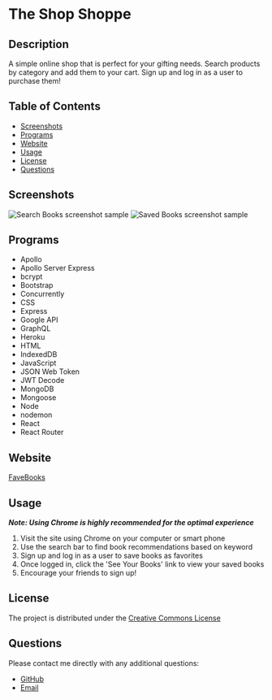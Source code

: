 # The Shop Shoppe

## Description
A simple online shop that is perfect for your gifting needs.  Search products by category and add them to your cart.  Sign up and log in as a user to purchase them! 

## **Table of Contents**
* [Screenshots](#screenshots)
* [Programs](#programs)
* [Website](#website)
* [Usage](#usage)
* [License](#license)
* [Questions](#questions)

## **Screenshots**
![Search Books screenshot sample](./client/assets/search-book-screenshot.jpg)
![Saved Books screenshot sample](./client/assets/saved-book-screenshot.jpg)

## **Programs**
* Apollo
* Apollo Server Express
* bcrypt
* Bootstrap
* Concurrently
* CSS
* Express
* Google API
* GraphQL
* Heroku
* HTML
* IndexedDB
* JavaScript
* JSON Web Token
* JWT Decode
* MongoDB
* Mongoose
* Node
* nodemon
* React
* React Router

## **Website**
<a href="https://fave-books.herokuapp.com/" target="_blank">FaveBooks</a>

## **Usage**
***Note: Using Chrome is highly recommended for the optimal experience***
1. Visit the site using Chrome on your computer or smart phone
2. Use the search bar to find book recommendations based on keyword
3. Sign up and log in as a user to save books as favorites
4. Once logged in, click the 'See Your Books' link to view your saved books
5. Encourage your friends to sign up!

## **License**
The project is distributed under the [Creative Commons License](https://creativecommons.org/publicdomain/zero/1.0/)

## **Questions**
Please contact me directly with any additional questions:
* [GitHub](https://github.com/ChristopherLawn)
* [Email](mailto:christopher.d.lawn@gmail.com)